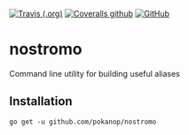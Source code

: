[![Travis (.org)](https://img.shields.io/travis/pokanop/nostromo)](https://travis-ci.org/pokanop/nostromo)
[![Coveralls github](https://img.shields.io/coveralls/github/pokanop/nostromo)](https://coveralls.io/github/pokanop/nostromo)
[![GitHub](https://img.shields.io/github/license/pokanop/nostromo)](https://github.com/pokanop/nostromo/blob/master/LICENSE)

# nostromo
Command line utility for building useful aliases

## Installation
`go get -u github.com/pokanop/nostromo`
